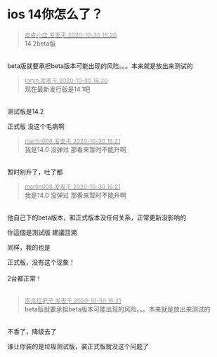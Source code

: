 # ios 14你怎么了？


<div class="quote"><blockquote><font size="2"><a href="https://www.hostloc.com/forum.php?mod=redirect&amp;goto=findpost&amp;pid=9375806&amp;ptid=760289" target="_blank"><font color="#999999">皮皮小店 发表于 2020-10-30 16:20</font></a></font><br />
14.2beta版</blockquote></div><br />
beta版就要承担beta版本可能出现的风险。。。本来就是放出来测试的

<div class="quote"><blockquote><font size="2"><a href="https://www.hostloc.com/forum.php?mod=redirect&amp;goto=findpost&amp;pid=9375805&amp;ptid=760289" target="_blank"><font color="#999999">taryn 发表于 2020-10-30 16:20</font></a></font><br />
现在最新发行版是14.1吧</blockquote></div><br />
测试版是14.2<img id="aimg_Qz7Fh" onclick="zoom(this, this.src, 0, 0, 0)" class="zoom" src="https://cdn.jsdelivr.net/gh/hishis/forum-master/public/images/patch.gif" onmouseover="img_onmouseoverfunc(this)" onload="thumbImg(this)" border="0" alt="" />

正式版 没这个毛病啊

<div class="quote"><blockquote><font size="2"><a href="https://www.hostloc.com/forum.php?mod=redirect&amp;goto=findpost&amp;pid=9375807&amp;ptid=760289" target="_blank"><font color="#999999">martin008 发表于 2020-10-30 16:21</font></a></font><br />
我是14.0 没弹过 那看来暂时不能升啊</blockquote></div><br />
暂时别升了，吐了都<img id="aimg_yKjmK" onclick="zoom(this, this.src, 0, 0, 0)" class="zoom" src="https://cdn.jsdelivr.net/gh/hishis/forum-master/public/images/patch.gif" onmouseover="img_onmouseoverfunc(this)" onload="thumbImg(this)" border="0" alt="" />

<div class="quote"><blockquote><font size="2"><a href="https://www.hostloc.com/forum.php?mod=redirect&amp;goto=findpost&amp;pid=9375807&amp;ptid=760289" target="_blank"><font color="#999999">martin008 发表于 2020-10-30 16:21</font></a></font><br />
我是14.0 没弹过 那看来暂时不能升啊</blockquote></div><br />
他自己下的beta版本，和正式版本没任何关系，正常更新没影响的

你這個是測試版 建議回溯

同样，我的也是

正式版，没有这个现象！<br />
<br />
2台都正常！<br />
<br />
<img src="static/image/smiley/default/lol.gif" smilieid="12" border="0" alt="" /><img src="static/image/smiley/default/lol.gif" smilieid="12" border="0" alt="" /><img src="static/image/smiley/default/lol.gif" smilieid="12" border="0" alt="" />

<div class="quote"><blockquote><font size="2"><a href="https://www.hostloc.com/forum.php?mod=redirect&amp;goto=findpost&amp;pid=9375813&amp;ptid=760289" target="_blank"><font color="#999999">南京扛把子 发表于 2020-10-30 16:21</font></a></font><br />
beta版就要承担beta版本可能出现的风险。。。本来就是放出来测试的</blockquote></div><br />
不香了，降级去了<img id="aimg_PXEz7" onclick="zoom(this, this.src, 0, 0, 0)" class="zoom" src="https://cdn.jsdelivr.net/gh/hishis/forum-master/public/images/patch.gif" onmouseover="img_onmouseoverfunc(this)" onload="thumbImg(this)" border="0" alt="" />

谁让你装的是垃圾测试版，装正式版就没这个问题了

